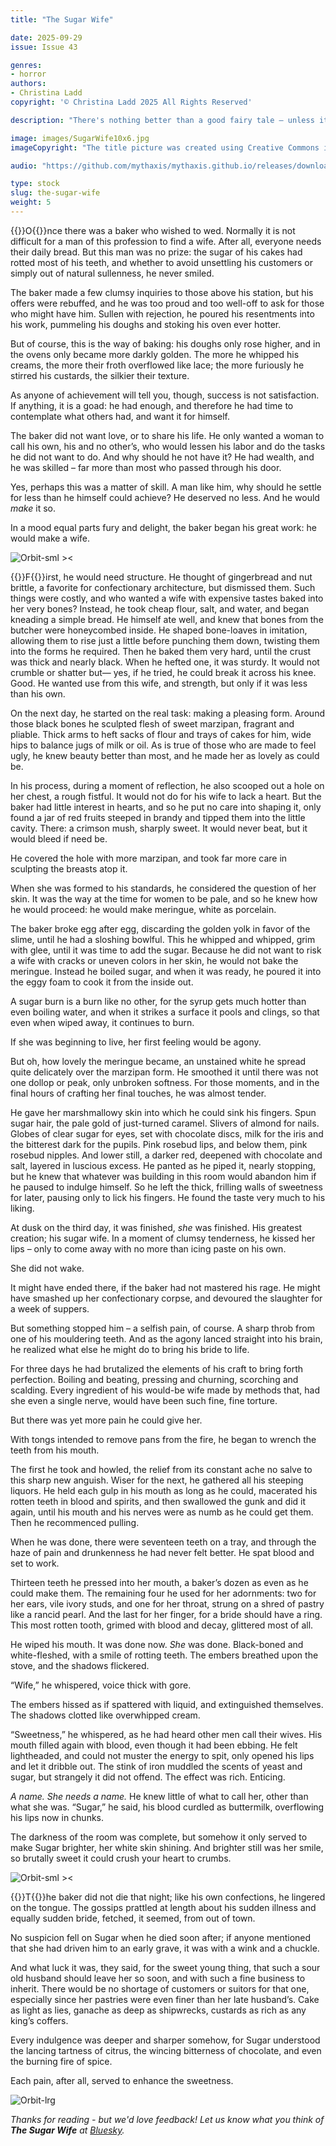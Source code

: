 ```yaml
---
title: "The Sugar Wife"

date: 2025-09-29
issue: Issue 43

genres:
- horror
authors:
- Christina Ladd
copyright: '© Christina Ladd 2025 All Rights Reserved'

description: "There's nothing better than a good fairy tale – unless it's a wince-inducing horror story wearing the skin of one! Christina Ladd serves up a sweet-toothed delight for those with a taste for the macabre. Hard to say whether or not it will leave you hungry for more…"

image: images/SugarWife10x6.jpg
imageCopyright: "The title picture was created using Creative Commons images by [Shiny Diamond](https://www.pexels.com/photo/woman-with-red-lipstick-smiling-3762453/) and [Fernando Lacerda Branco](https://www.pexels.com/photo/man-hands-showing-horse-teeth-12887955/) - many thanks!"

audio: "https://github.com/mythaxis/mythaxis.github.io/releases/download/i43/5.The.Sugar.Wife.mp3"

type: stock
slug: the-sugar-wife
weight: 5
---
```


{{<glyph>}}O{{</glyph>}}nce there was a baker who wished to wed. Normally it is not difficult for a man of this profession to find a wife. After all, everyone needs their daily bread. But this man was no prize: the sugar of his cakes had rotted most of his teeth, and whether to avoid unsettling his customers or simply out of natural sullenness, he never smiled. 

The baker made a few clumsy inquiries to those above his station, but his offers were rebuffed, and he was too proud and too well-off to ask for those who might have him. Sullen with rejection, he poured his resentments into his work, pummeling his doughs and stoking his oven ever hotter.

But of course, this is the way of baking: his doughs only rose higher, and in the ovens only became more darkly golden. The more he whipped his creams, the more their froth overflowed like lace; the more furiously he stirred his custards, the silkier their texture. 

As anyone of achievement will tell you, though, success is not satisfaction. If anything, it is a goad: he had enough, and therefore he had time to contemplate what others had, and want it for himself. 

The baker did not want love, or to share his life. He only wanted a woman to call his own, his and no other’s, who would lessen his labor and do the tasks he did not want to do. And why should he not have it? He had wealth, and he was skilled – far more than most who passed through his door. 

Yes, perhaps this was a matter of skill. A man like him, why should he settle for less than he himself could achieve? He deserved no less. And he would *make* it so. 

In a  mood equal parts fury and delight, the baker began his great work: he would make a wife.

![Orbit-sml ><](images/Orbit.svg)

{{<glyph>}}F{{</glyph>}}irst, he would need structure. He thought of gingerbread and nut brittle, a favorite for confectionary architecture, but dismissed them. Such things were costly, and who wanted a wife with expensive tastes baked into her very bones? Instead, he took cheap flour, salt, and water, and began kneading a simple bread. He himself ate well, and knew that bones from the butcher were honeycombed inside. He shaped bone-loaves in imitation, allowing them to rise just a little before punching them down, twisting them into the forms he required. Then he baked them very hard, until the crust was thick and nearly black. When he hefted one, it was sturdy. It would not crumble or shatter but— yes, if he tried, he could break it across his knee. Good. He wanted use from this wife, and strength, but only if it was less than his own.

On the next day, he started on the real task: making a pleasing form. Around those black bones he sculpted flesh of sweet marzipan, fragrant and pliable. Thick arms to heft sacks of flour and trays of cakes for him, wide hips to balance jugs of milk or oil. As is true of those who are made to feel ugly, he knew beauty better than most, and he made her as lovely as could be.

In his process, during a moment of reflection, he also scooped out a hole on her chest, a rough fistful. It would not do for his wife to lack a heart. But the baker had little interest in hearts, and so he put no care into shaping it, only found a jar of red fruits steeped in brandy and tipped them into the little cavity. There: a crimson mush, sharply sweet. It would never beat, but it would bleed if need be. 

He covered the hole with more marzipan, and took far more care in sculpting the breasts atop it. 

When she was formed to his standards, he considered the question of her skin. It was the way at the time for women to be pale, and so he knew how he would proceed: he would make meringue, white as porcelain.

The baker broke egg after egg, discarding the golden yolk in favor of the slime, until he had a sloshing bowlful. This he whipped and whipped, grim with glee, until it was time to add the sugar. Because he did not want to risk a wife with cracks or uneven colors in her skin, he would not bake the meringue. Instead he boiled sugar, and when it was ready, he poured it into the eggy foam to cook it from the inside out.

A sugar burn is a burn like no other, for the syrup gets much hotter than even boiling water, and when it strikes a surface it pools and clings, so that even when wiped away, it continues to burn. 

If she was beginning to live, her first feeling would be agony.

But oh, how lovely the meringue became, an unstained white he spread quite delicately over the marzipan form. He smoothed it until there was not one dollop or peak, only unbroken softness. For those moments, and in the final hours of crafting her final touches, he was almost tender.

 He gave her marshmallowy skin into which he could sink his fingers. Spun sugar hair, the pale gold of just-turned caramel. Slivers of almond for nails. Globes of clear sugar for eyes, set with chocolate discs, milk for the iris and the bitterest dark for the pupils. Pink rosebud lips, and below them, pink rosebud nipples. And lower still, a darker red, deepened with chocolate and salt, layered in luscious excess. He panted as he piped it, nearly stopping, but he knew that whatever was building in this room would abandon him if he paused to indulge himself. So he left the thick, frilling walls of sweetness for later, pausing only to lick his fingers. He found the taste very much to his liking. 

At dusk on the third day, it was finished, *she* was finished. His greatest creation; his sugar wife. In a moment of clumsy tenderness, he kissed her lips – only to come away with no more than icing paste on his own.

She did not wake. 

It might have ended there, if the baker had not mastered his rage. He might have smashed up her confectionary corpse, and devoured the slaughter for a week of suppers. 

But something stopped him – a selfish pain, of course. A sharp throb from one of his mouldering teeth. And as the agony lanced straight into his brain, he realized what else he might do to bring his bride to life. 

For three days he had brutalized the elements of his craft to bring forth perfection. Boiling and beating, pressing and churning, scorching and scalding. Every ingredient of his would-be wife made by methods that, had she even a single nerve, would have been such fine, fine torture. 

But there was yet more pain he could give her.

With tongs intended to remove pans from the fire, he began to wrench the teeth from his mouth. 

The first he took and howled, the relief from its constant ache no salve to this sharp new anguish. Wiser for the next, he gathered all his steeping liquors. He held each gulp in his mouth as long as he could, macerated his rotten teeth in blood and spirits, and then swallowed the gunk and did it again, until his mouth and his nerves were as numb as he could get them. Then he recommenced pulling.

When he was done, there were seventeen teeth on a tray, and through the haze of pain and drunkenness he had never felt better. He spat blood and set to work.

Thirteen teeth he pressed into her mouth, a baker’s dozen as even as he could make them. The remaining four he used for her adornments: two for her ears, vile ivory studs, and one for her throat, strung on a shred of pastry like a rancid pearl. And the last for her finger, for a bride should have a ring. This most rotten tooth, grimed with blood and decay, glittered most of all. 

He wiped his mouth. It was done now. *She* was done. Black-boned and white-fleshed, with a smile of rotting teeth. The embers breathed upon the stove, and the shadows flickered.

“Wife,” he whispered, voice thick with gore. 

The embers hissed as if spattered with liquid, and extinguished themselves. The shadows clotted like overwhipped cream. 

“Sweetness,” he whispered, as he had heard other men call their wives. His mouth filled again with blood, even though it had been ebbing. He felt lightheaded, and could not muster the energy to spit, only opened his lips and let it dribble out. The stink of iron muddled the scents of yeast and sugar, but strangely it did not offend. The effect was rich. Enticing.   

*A name. She needs a name.* He knew little of what to call her, other than what she was. “Sugar,” he said, his blood curdled as buttermilk, overflowing his lips now in chunks. 

The darkness of the room was complete, but somehow it only served to make Sugar brighter, her white skin shining. And brighter still was her smile, so brutally sweet it could crush your heart to crumbs.

![Orbit-sml ><](images/Orbit.svg)

{{<glyph>}}T{{</glyph>}}he baker did not die that night; like his own confections, he lingered on the tongue. The gossips prattled at length about his sudden illness and equally sudden bride, fetched, it seemed, from out of town. 

No suspicion fell on Sugar when he died soon after; if anyone mentioned that she had driven him to an early grave, it was with a wink and a chuckle. 

And what luck it was, they said, for the sweet young thing, that such a sour old husband should leave her so soon, and with such a fine business to inherit. There would be no shortage of customers or suitors for that one, especially since her pastries were even finer than her late husband’s. Cake as light as lies, ganache as deep as shipwrecks, custards as rich as any king’s coffers. 

Every indulgence was deeper and sharper somehow, for Sugar understood the lancing tartness of citrus, the wincing bitterness of chocolate, and even the burning fire of spice. 

Each pain, after all, served to enhance the sweetness.

![Orbit-lrg](images/Orbit.svg)

*Thanks for reading - but we'd love feedback! Let us know what you think of **The Sugar Wife** at [Bluesky](https://bsky.app/profile/mythaxis.bsky.social).*

